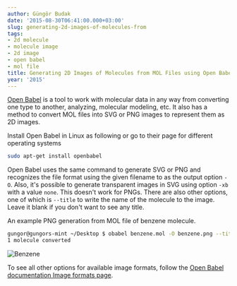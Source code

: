 ```yaml
---
author: Güngör Budak
date: '2015-08-30T06:41:00.000+03:00'
slug: generating-2d-images-of-molecules-from
tags:
- 2d molecule
- molecule image
- 2d image
- open babel
- mol file
title: Generating 2D Images of Molecules from MOL Files using Open Babel
year: '2015'
---
```


<a href="http://openbabel.org/wiki/Main_Page" target="_blank">Open Babel</a> is a tool to work with molecular data in any way from converting one type to another, analyzing, molecular modeling, etc. It also has a method to convert MOL files into SVG or PNG images to represent them as 2D images.

Install Open Babel in Linux as following or go to their page for different operating systems

```bash
sudo apt-get install openbabel
```

Open Babel uses the same command to generate SVG or PNG and recognizes the file format using the given filename to as the output option `-O`. Also, it's possible to generate transparent images in SVG using option `-xb` with a value `none`. This doesn't work for PNGs. There are also other options, one of which is `--title` to write the name of the molecule to the image. Leave it blank if you don't want to see any title.

An example PNG generation from MOL file of benzene molecule.

```bash
gungor@gungors-mint ~/Desktop $ obabel benzene.mol -O benzene.png --title Benzene
1 molecule converted
```

![Benzene](/public/images/benzene.png)

To see all other options for available image formats, follow the <a href="http://open-babel.readthedocs.org/en/latest/FileFormats/Image_Formats.html" target="_blank">Open Babel documentation Image formats page</a>.
